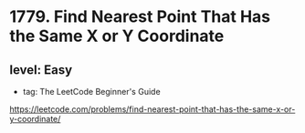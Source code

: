 # 1779. Find Nearest Point That Has the Same X or Y Coordinate
## level: Easy

- tag: The LeetCode Beginner's Guide

https://leetcode.com/problems/find-nearest-point-that-has-the-same-x-or-y-coordinate/
